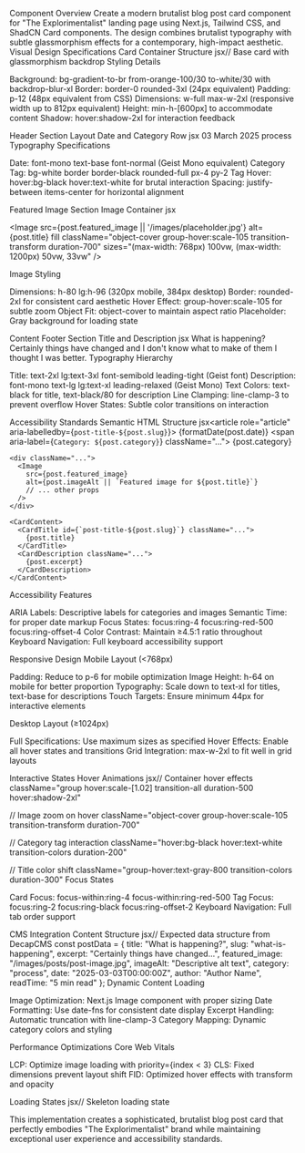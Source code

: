 Component Overview
Create a modern brutalist blog post card component for "The Explorimentalist" landing page using Next.js, Tailwind CSS, and ShadCN Card components. The design combines brutalist typography with subtle glassmorphism effects for a contemporary, high-impact aesthetic.
Visual Design Specifications
Card Container Structure
jsx// Base card with glassmorphism backdrop
<Card className="group relative overflow-hidden bg-gradient-to-br from-orange-100/30 to-white/30 backdrop-blur-xl border-0 rounded-3xl p-12 hover:scale-[1.02] transition-all duration-500 hover:shadow-2xl">
Styling Details

Background: bg-gradient-to-br from-orange-100/30 to-white/30 with backdrop-blur-xl
Border: border-0 rounded-3xl (24px equivalent)
Padding: p-12 (48px equivalent from CSS)
Dimensions: w-full max-w-2xl (responsive width up to 812px equivalent)
Height: min-h-[600px] to accommodate content
Shadow: hover:shadow-2xl for interaction feedback

Header Section Layout
Date and Category Row
jsx<CardHeader className="flex-row justify-between items-center p-0 mb-4">
  <time className="font-mono text-base font-normal tracking-wide text-black">
    03 March 2025
  </time>
  <span className="bg-white border border-black rounded-full px-4 py-2 font-mono text-sm font-normal text-black hover:bg-black hover:text-white transition-colors duration-200">
    process
  </span>
</CardHeader>
Typography Specifications

Date: font-mono text-base font-normal (Geist Mono equivalent)
Category Tag: bg-white border border-black rounded-full px-4 py-2
Tag Hover: hover:bg-black hover:text-white for brutal interaction
Spacing: justify-between items-center for horizontal alignment

Featured Image Section
Image Container
jsx<div className="relative w-full h-80 lg:h-96 mb-6 overflow-hidden rounded-2xl bg-gray-200">
  <Image
    src={post.featured_image || '/images/placeholder.jpg'}
    alt={post.title}
    fill
    className="object-cover group-hover:scale-105 transition-transform duration-700"
    sizes="(max-width: 768px) 100vw, (max-width: 1200px) 50vw, 33vw"
  />
</div>
Image Styling

Dimensions: h-80 lg:h-96 (320px mobile, 384px desktop)
Border: rounded-2xl for consistent card aesthetic
Hover Effect: group-hover:scale-105 for subtle zoom
Object Fit: object-cover to maintain aspect ratio
Placeholder: Gray background for loading state

Content Footer Section
Title and Description
jsx<CardContent className="p-0 space-y-6">
  <CardTitle className="text-2xl lg:text-3xl font-semibold leading-tight text-black group-hover:text-gray-800 transition-colors duration-300">
    What is happening?
  </CardTitle>
  <CardDescription className="font-mono text-lg lg:text-xl leading-relaxed text-black/80 line-clamp-3">
    Certainly things have changed and I don't know what to make of them I thought I was better.
  </CardDescription>
</CardContent>
Typography Hierarchy

Title: text-2xl lg:text-3xl font-semibold leading-tight (Geist font)
Description: font-mono text-lg lg:text-xl leading-relaxed (Geist Mono)
Text Colors: text-black for title, text-black/80 for description
Line Clamping: line-clamp-3 to prevent overflow
Hover States: Subtle color transitions on interaction

Accessibility Standards
Semantic HTML Structure
jsx<article role="article" aria-labelledby={`post-title-${post.slug}`}>
  <Card className="...">
    <CardHeader>
      <time dateTime={post.date} className="...">
        {formatDate(post.date)}
      </time>
      <span aria-label={`Category: ${post.category}`} className="...">
        {post.category}
      </span>
    </CardHeader>
    
    <div className="...">
      <Image
        src={post.featured_image}
        alt={post.imageAlt || `Featured image for ${post.title}`}
        // ... other props
      />
    </div>
    
    <CardContent>
      <CardTitle id={`post-title-${post.slug}`} className="...">
        {post.title}
      </CardTitle>
      <CardDescription className="...">
        {post.excerpt}
      </CardDescription>
    </CardContent>
  </Card>
</article>
Accessibility Features

ARIA Labels: Descriptive labels for categories and images
Semantic Time: <time dateTime=""> for proper date markup
Focus States: focus:ring-4 focus:ring-red-500 focus:ring-offset-4
Color Contrast: Maintain ≥4.5:1 ratio throughout
Keyboard Navigation: Full keyboard accessibility support

Responsive Design
Mobile Layout (<768px)

Padding: Reduce to p-6 for mobile optimization
Image Height: h-64 on mobile for better proportion
Typography: Scale down to text-xl for titles, text-base for descriptions
Touch Targets: Ensure minimum 44px for interactive elements

Desktop Layout (≥1024px)

Full Specifications: Use maximum sizes as specified
Hover Effects: Enable all hover states and transitions
Grid Integration: max-w-2xl to fit well in grid layouts

Interactive States
Hover Animations
jsx// Container hover effects
className="group hover:scale-[1.02] transition-all duration-500 hover:shadow-2xl"

// Image zoom on hover
className="object-cover group-hover:scale-105 transition-transform duration-700"

// Category tag interaction
className="hover:bg-black hover:text-white transition-colors duration-200"

// Title color shift
className="group-hover:text-gray-800 transition-colors duration-300"
Focus States

Card Focus: focus-within:ring-4 focus-within:ring-red-500
Tag Focus: focus:ring-2 focus:ring-black focus:ring-offset-2
Keyboard Navigation: Full tab order support

CMS Integration
Content Structure
jsx// Expected data structure from DecapCMS
const postData = {
  title: "What is happening?",
  slug: "what-is-happening",
  excerpt: "Certainly things have changed...",
  featured_image: "/images/posts/post-image.jpg",
  imageAlt: "Descriptive alt text",
  category: "process",
  date: "2025-03-03T00:00:00Z",
  author: "Author Name",
  readTime: "5 min read"
};
Dynamic Content Loading

Image Optimization: Next.js Image component with proper sizing
Date Formatting: Use date-fns for consistent date display
Excerpt Handling: Automatic truncation with line-clamp-3
Category Mapping: Dynamic category colors and styling

Performance Optimizations
Core Web Vitals

LCP: Optimize image loading with priority={index < 3}
CLS: Fixed dimensions prevent layout shift
FID: Optimized hover effects with transform and opacity

Loading States
jsx// Skeleton loading state
<div className="animate-pulse">
  <div className="bg-gray-300 rounded-3xl h-96 mb-4"></div>
  <div className="bg-gray-300 h-6 rounded mb-2"></div>
  <div className="bg-gray-300 h-4 rounded w-3/4"></div>
</div>
This implementation creates a sophisticated, brutalist blog post card that perfectly embodies "The Explorimentalist" brand while maintaining exceptional user experience and accessibility standards.